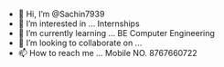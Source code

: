 - 👋 Hi, I’m @Sachin7939
- 👀 I’m interested in ... Internships 
- 🌱 I’m currently learning ... BE Computer Engineering 
- 💞️ I’m looking to collaborate on ...
- 📫 How to reach me ... Mobile NO. 8767660722

<!---
Sachin7939/Sachin7939 is a ✨ special ✨ repository because its `README.md` (this file) appears on your GitHub profile.
You can click the Preview link to take a look at your changes.
--->
